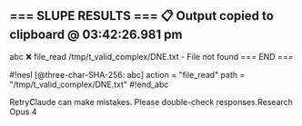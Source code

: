 === SLUPE RESULTS ===
📋 Output copied to clipboard @ 03:42:26.981 pm
---------------------
abc ❌ file_read /tmp/t_valid_complex/DNE.txt - File not found
=== END ===

#!nesl [@three-char-SHA-256: abc]
action = "file_read"
path = "/tmp/t_valid_complex/DNE.txt"
#!end_abc

RetryClaude can make mistakes. Please double-check responses.Research Opus 4
